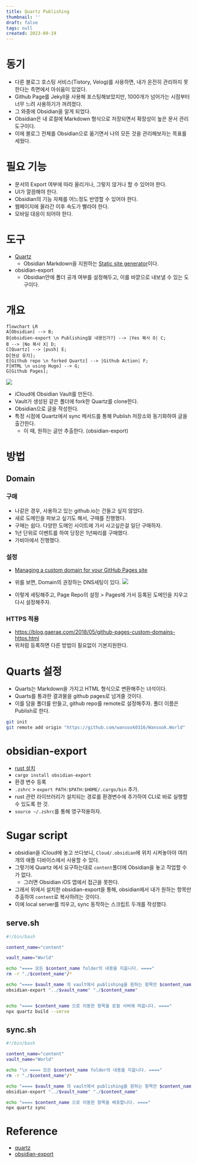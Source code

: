 ```yaml
---
title: Quartz Publishing
thumbnail: ''
draft: false
tags: null
created: 2023-09-19
---
```


# 동기

* 다른 블로그 호스팅 서비스(Tistory, Velog)를 사용하면, 내가 온전히 관리하지 못한다는 측면에서 아쉬움이 있었다.
* Github Page를 Jekyll을 사용해 포스팅해보았지만, 1000개가 넘어가는 시점부터 너무 느려 사용하기가 꺼려졌다.
* 그 와중에 Obsidian을 알게 되었다.
* Obsidian은 내 로컬에 Markdown 형식으로 저장되면서 확장성이 높은 문서 관리 도구이다.
* 이에 블로그 전체를 Obsidian으로 옮기면서 나의 모든 것을 관리해보자는 목표를 세웠다.

# 필요 기능

* 문서의 Export 여부에 따라 올리거나, 그렇지 않거나 할 수 있어야 한다.
* UI가 깔끔해야 한다.
* Obsidian의 기능 자체를 어느정도 반영할 수 있어야 한다.
* 웹페이지에 올라간 이후 속도가 빨라야 한다.
* 모바일 대응이 되어야 한다.

# 도구

* [Quartz](Quartz)
  * Obsidian Markdown을 지원하는 [Static site generator](Static%20site%20generator.md)이다.
* obsidian-export
  * Obsidian안에 폴더 공개 여부를 설정해두고, 이를 바깥으로 내보낼 수 있는 도구이다.

# 개요

````mermaid
flowchart LR
A[Obsidian] --> B;
B{obsidien-export \n Publishing할 내용인가?} --> |Yes 복사 O| C;
B --> |No 복사 X| D;
C[Quartz] --> |push| E;
D[현상 유지];
E[Github repo \n forked Quartz] --> |Github Action| F;
F[HTML \n using Hugo] --> G;
G[Github Pages];

````

![](Screen%20Shot%202023-09-15%20at%2012.52.33%20PM.png)

* iCloud에 Obsidian Vault를 만든다.
* Vault가 생성된 같은 폴더에 fork한 Quartz를 clone한다.
* Obsidian으로 글을 작성한다.
* 특정 시점에 Quartz에서 sync 메서드를 통해 Publish 저장소와 동기화하여 글을 출간한다.
  * 이 때, 원하는 글만 추출한다. (obsidian-export)

# 방법

## Domain

### 구매

* 나같은 경우, 사용하고 있는 github.io는 건들고 싶지 않았다.
* 새로 도메인을 파보고 싶기도 해서, 구매를 진행했다.
* 구매는 쉽다. 다양한 도메인 사이트에 가서 사고싶은걸 일단 구매하자.
* 1년 단위로 이벤트를 하여 당장은 1년짜리를 구매했다.
* 가비아에서 진행했다.

### 설정

* [Managing a custom domain for your GitHub Pages site](https://docs.github.com/en/pages/configuring-a-custom-domain-for-your-github-pages-site/managing-a-custom-domain-for-your-github-pages-site)

* 위를 보면, Domain의 권장하는 DNS세팅이 있다.
  ![](Screen%20Shot%202023-09-14%20at%2010.27.55%20PM.png)

* 이렇게 세팅해주고, Page Repo의 설정 > Pages에 가서 등록된 도메인을 지우고 다시 설정해주자.

### HTTPS 적용

* https://blog.gaerae.com/2018/05/github-pages-custom-domains-https.html
* 위처럼 등록하면 다른 방법이 필요없이 기본지원한다.

# Quarts 설정

* Quarts는 Markdown을 가지고 HTML 형식으로 변환해주는 녀석이다.
* Quarts를 통과한 결과물을 github pages로 넘겨줄 것이다.
* 이를 담을 폴더를 만들고, github repo를 remote로 설정해주자. 폴더 이름은 Publish로 한다.

````bash
git init
git remote add origin "https://github.com/wansook0316/Wansook.World" 
````

# obsidian-export

* [rust 설치](https://www.rust-lang.org/tools/install)
* `cargo install obsidian-export`
* 환경 변수 등록
* `.zshrc` > `export PATH:$PATH:$HOME/.cargo/bin` 추가.
* rust 관련 라이브러리가 설치되는 경로를 환경변수에 추가하여 CLI로 바로 실행할 수 있도록 한 것.
* `source ~/.zshrc`를 통해 영구적용하자.

# Sugar script

* obsidian을 iCloud에 놓고 쓰다보니, `Cloud/.obsidian`에 위치 시켜놓아야 여러개의 애플 디바이스에서 사용할 수 있다.
* 그렇기에 Quartz 에서 요구하는대로 `content`폴더에 Obsidian을 놓고 작업할 수가 없다.
  * 그러면 Obsidian iOS 앱에서 접근을 못한다.
* 그래서 위에서 설치한 obsidian-export을 통해, obsidian에서 내가 원하는 항목만 추출하여 `content`로 복사하려는 것이다.
* 이에 local server를 띄우고, sync 동작하는 스크립트 두개를 작성했다.

## serve.sh

````bash
#!/bin/bash

content_name="content"

vault_name="World"

echo "==== 모든 $content_name folder의 내용을 지웁니다. ===="
rm -r "./$content_name"/*

echo "==== $vault_name 의 vault에서 publishing을 원하는 항목만 $content_name folder로 옮깁니다. ===="
obsidian-export "../$vault_name" "./$content_name"


echo "==== $content_name 으로 이동한 항목을 로컬 서버에 띄웁니다. ===="
npx quartz build --serve
````

## sync.sh

````bash
#!/bin/bash

content_name="content"
vault_name="World"

echo "\n ==== 모든 $content_name folder의 내용을 지웁니다. ===="
rm -r "./$content_name"/*

echo "==== $vault_name 의 vault에서 publishing을 원하는 항목만 $content_name folder로 옮깁니다. ===="
obsidian-export "../$vault_name" "./$content_name"

echo "==== $content_name 으로 이동한 항목을 배포합니다. ===="
npx quartz sync
````

# Reference

* [quartz](https://github.com/jackyzha0/quartz)
* [obsidian-export](https://github.com/zoni/obsidian-export)
